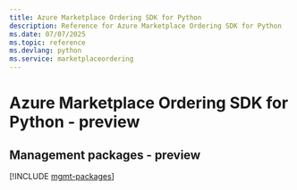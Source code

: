 ```yaml
---
title: Azure Marketplace Ordering SDK for Python
description: Reference for Azure Marketplace Ordering SDK for Python
ms.date: 07/07/2025
ms.topic: reference
ms.devlang: python
ms.service: marketplaceordering
---
```

# Azure Marketplace Ordering SDK for Python - preview

## Management packages - preview
[!INCLUDE [mgmt-packages](marketplace-ordering-mgmt-index.md)]